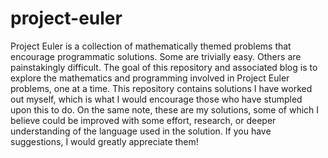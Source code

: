 # project-euler
Project Euler is a collection of mathematically themed problems that encourage programmatic solutions. Some are trivially easy. Others are painstakingly difficult. The goal of this repository and associated blog is to explore the mathematics and programming involved in Project Euler problems, one at a time. This repository contains solutions I have worked out myself, which is what I would encourage those who have stumpled upon this to do. On the same note, these are my solutions, some of which I believe could be improved with some effort, research, or deeper understanding of the language used in the solution. If you have suggestions, I would greatly appreciate them!
